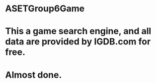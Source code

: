 # ASETGroup6Game
# This a game search engine, and all data are provided by IGDB.com for free.
# Almost done.
